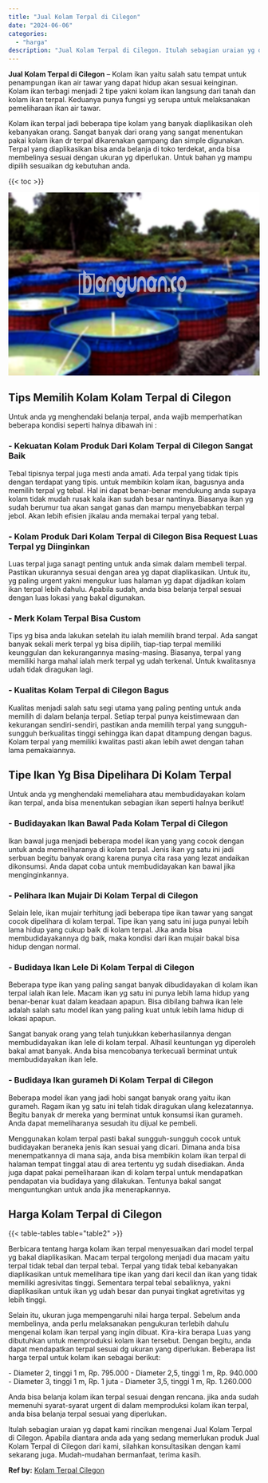 ```yaml
---
title: "Jual Kolam Terpal di Cilegon"
date: "2024-06-06"
categories: 
  - "harga"
description: "Jual Kolam Terpal di Cilegon. Itulah sebagian uraian yg dapat kami rincikan mengenai Jual Kolam Terpal di Cilegon. Apabila diantara anda ada yang sedang meme..."
---
```


**Jual Kolam Terpal di Cilegon** – Kolam ikan yaitu salah satu tempat untuk penampungan ikan air tawar yang dapat hidup akan sesuai keinginan. Kolam ikan terbagi menjadi 2 tipe yakni kolam ikan langsung dari tanah dan kolam ikan terpal. Keduanya punya fungsi yg serupa untuk melaksanakan pemeliharaan ikan air tawar.

Kolam ikan terpal jadi beberapa tipe kolam yang banyak diaplikasikan oleh kebanyakan orang. Sangat banyak dari orang yang sangat menentukan pakai kolam ikan dr terpal dikarenakan gampang dan simple digunakan. Terpal yang diaplikasikan bisa anda belanja di toko terdekat, anda bisa membelinya sesuai dengan ukuran yg diperlukan. Untuk bahan yg mampu dipilih sesuaikan dg kebutuhan anda.

{{< toc >}}

![Jual Kolam Terpal di Cilegon](/images/jual-kolam-terpal-42.png)

## Tips Memilih Kolam Kolam Terpal di Cilegon

Untuk anda yg menghendaki belanja terpal, anda wajib memperhatikan beberapa kondisi seperti halnya dibawah ini :

### \- Kekuatan Kolam Produk Dari Kolam Terpal di Cilegon Sangat Baik

Tebal tipisnya terpal juga mesti anda amati. Ada terpal yang tidak tipis dengan terdapat yang tipis. untuk membikin kolam ikan, bagusnya anda memilih terpal yg tebal. Hal ini dapat benar-benar mendukung anda supaya kolam tidak mudah rusak kala ikan sudah besar nantinya. Biasanya ikan yg sudah berumur tua akan sangat ganas dan mampu menyebabkan terpal jebol. Akan lebih efisien jikalau anda memakai terpal yang tebal.

### \- Kolam Produk Dari Kolam Terpal di Cilegon Bisa Request Luas Terpal yg Diinginkan

Luas terpal juga sanagt penting untuk anda simak dalam membeli terpal. Pastikan ukurannya sesuai dengan area yg dapat diaplikasikan. Untuk itu, yg paling urgent yakni mengukur luas halaman yg dapat dijadikan kolam ikan terpal lebih dahulu. Apabila sudah, anda bisa belanja terpal sesuai dengan luas lokasi yang bakal digunakan.

### \- Merk Kolam Terpal Bisa Custom

Tips yg bisa anda lakukan setelah itu ialah memilih brand terpal. Ada sangat banyak sekali merk terpal yg bisa dipilih, tiap-tiap terpal memiliki keunggulan dan kekurangannya masing-masing. Biasanya, terpal yang memiliki harga mahal ialah merk terpal yg udah terkenal. Untuk kwalitasnya udah tidak diragukan lagi.

### \- Kualitas Kolam Terpal di Cilegon Bagus

Kualitas menjadi salah satu segi utama yang paling penting untuk anda memilih di dalam belanja terpal. Setiap terpal punya keistimewaan dan kekurangan sendiri-sendiri, pastikan anda memilih terpal yang sungguh-sungguh berkualitas tinggi sehingga ikan dapat ditampung dengan bagus. Kolam terpal yang memiliki kwalitas pasti akan lebih awet dengan tahan lama pemakaiannya.

## Tipe Ikan Yg Bisa Dipelihara Di Kolam Terpal

Untuk anda yg menghendaki memeliahara atau membudidayakan kolam ikan terpal, anda bisa menentukan sebagian ikan seperti halnya berikut!

### \- Budidayakan Ikan Bawal Pada Kolam Terpal di Cilegon

Ikan bawal juga menjadi beberapa model ikan yang yang cocok dengan untuk anda memeliharanya di kolam terpal. Jenis ikan yg satu ini jadi serbuan begitu banyak orang karena punya cita rasa yang lezat andaikan dikonsumsi. Anda dapat coba untuk membudidayakan kan bawal jika menginginkannya.

### \- Pelihara Ikan Mujair Di Kolam Terpal di Cilegon

Selain lele, ikan mujair terhitung jadi beberapa tipe ikan tawar yang sangat cocok dipelihara di kolam terpal. Tipe ikan yang satu ini juga punyai lebih lama hidup yang cukup baik di kolam terpal. Jika anda bisa membudidayakannya dg baik, maka kondisi dari ikan mujair bakal bisa hidup dengan normal.

### \- Budidaya Ikan Lele Di Kolam Terpal di Cilegon

Beberapa type ikan yang paling sangat banyak dibudidayakan di kolam ikan terpal ialah ikan lele. Macam ikan yg satu ini punya lebih lama hidup yang benar-benar kuat dalam keadaan apapun. Bisa dibilang bahwa ikan lele adalah salah satu model ikan yang paling kuat untuk lebih lama hidup di lokasi apapun.

Sangat banyak orang yang telah tunjukkan keberhasilannya dengan membudidayakan ikan lele di kolam terpal. Alhasil keuntungan yg diperoleh bakal amat banyak. Anda bisa mencobanya terkecuali berminat untuk membudidayakan ikan lele.

### \- Budidaya Ikan gurameh Di Kolam Terpal di Cilegon

Beberapa model ikan yang jadi hobi sangat banyak orang yaitu ikan gurameh. Ragam ikan yg satu ini telah tidak diragukan ulang kelezatannya. Begitu banyak dr mereka yang berminat untuk konsumsi ikan gurameh. Anda dapat memeliharanya sesudah itu dijual ke pembeli.

Menggunakan kolam terpal pasti bakal sungguh-sungguh cocok untuk budidayakan beraneka jenis ikan sesuai yang dicari. Dimana anda bisa menempatkannya di mana saja, anda bisa membikin kolam ikan terpal di halaman tempat tinggal atau di area tertentu yg sudah disediakan. Anda juga dapat pakai pemeliharaan ikan di kolam terpal untuk mendapatkan pendapatan via budidaya yang dilakukan. Tentunya bakal sangat menguntungkan untuk anda jika menerapkannya.

## Harga Kolam Terpal di Cilegon

{{< table-tables table="table2" >}}

Berbicara tentang harga kolam ikan terpal menyesuaikan dari model terpal yg bakal diaplikasikan. Macam terpal tergolong menjadi dua macam yaitu terpal tidak tebal dan terpal tebal. Terpal yang tidak tebal kebanyakan diaplikasikan untuk memelihara tipe ikan yang dari kecil dan ikan yang tidak memiliki agresivitas tinggi. Sementara terpal tebal sebaliknya, yakni diaplikasikan untuk ikan yg udah besar dan punyai tingkat agretivitas yg lebih tinggi.

Selain itu, ukuran juga mempengaruhi nilai harga terpal. Sebelum anda membelinya, anda perlu melaksanakan pengukuran terlebih dahulu mengenai kolam ikan terpal yang ingin dibuat. Kira-kira berapa Luas yang dibutuhkan untuk memproduksi kolam ikan tersebut. Dengan begitu, anda dapat mendapatkan terpal sesuai dg ukuran yang diperlukan. Beberapa list harga terpal untuk kolam ikan sebagai berikut:

\- Diameter 2, tinggi 1 m, Rp. 795.000 - Diameter 2,5, tinggi 1 m, Rp. 940.000 - Diameter 3, tinggi 1 m, Rp. 1 juta - Diameter 3,5, tinggi 1 m, Rp. 1.260.000

Anda bisa belanja kolam ikan terpal sesuai dengan rencana. jika anda sudah memenuhi syarat-syarat urgent di dalam memproduksi kolam ikan terpal, anda bisa belanja terpal sesuai yang diperlukan.

Itulah sebagian uraian yg dapat kami rincikan mengenai Jual Kolam Terpal di Cilegon. Apabila diantara anda ada yang sedang memerlukan produk Jual Kolam Terpal di Cilegon dari kami, silahkan konsultasikan dengan kami sekarang juga. Mudah-mudahan bermanfaat, terima kasih.

**Ref by:** [Kolam Terpal Cilegon](https://id.wikipedia.org/wiki/Kolam)
